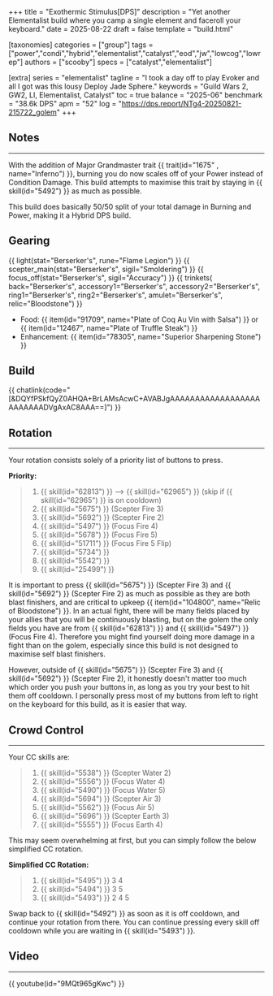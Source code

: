 +++
title = "Exothermic Stimulus[DPS]"
description = "Yet another Elementalist build where you camp a single element and faceroll your keyboard."
date = 2025-08-22
draft = false
template = "build.html"

[taxonomies]
categories = ["group"]
tags = ["power","condi","hybrid","elementalist","catalyst","eod","jw","lowcog","lowrep"]
authors = ["scooby"]
specs = ["catalyst","elementalist"]

[extra]
series = "elementalist"
tagline = "I took a day off to play Evoker and all I got was this lousy Deploy Jade Sphere."
keywords = "Guild Wars 2, GW2, LI, Elementalist, Catalyst"
toc = true
balance = "2025-06"
benchmark = "38.6k DPS"
apm = "52"
log = "https://dps.report/NTg4-20250821-215722_golem"
+++

## Notes

---

With the addition of Major Grandmaster trait {{ trait(id="1675" , name="Inferno") }}, burning you do now scales off of your Power instead of Condition Damage. This build attempts to maximise this trait by staying in {{ skill(id="5492") }} as much as possible.

This build does basically 50/50 split of your total damage in Burning and Power, making it a Hybrid DPS build.

## Gearing

{{ light(stat="Berserker's", rune="Flame Legion") }}
{{ scepter_main(stat="Berserker's", sigil="Smoldering") }}
{{ focus_off(stat="Berserker's", sigil="Accuracy") }}
{{ trinkets(
	back="Berserker's",
	accessory1="Berserker's",
	accessory2="Berserker's",
	ring1="Berserker's",
	ring2="Berserker's",
	amulet="Berserker's",
	relic="Bloodstone") }}

- Food: {{ item(id="91709", name="Plate of Coq Au Vin with Salsa") }} or {{ item(id="12467", name="Plate of Truffle Steak") }}
- Enhancement: {{ item(id="78305", name="Superior Sharpening Stone") }}

## Build

{{ chatlink(code="[&DQYfPSkfQyZ0AHQA+BrLAMsAcwC+AVABJgAAAAAAAAAAAAAAAAAAAAAAAAADVgAxAC8AAA==]") }}


## Rotation

---

Your rotation consists solely of a priority list of buttons to press.

**Priority:**
> 1. {{ skill(id="62813") }} --> {{ skill(id="62965") }} (skip if {{ skill(id="62965") }} is on cooldown)
> 1. {{ skill(id="5675") }} (Scepter Fire 3)
> 1. {{ skill(id="5692") }} (Scepter Fire 2)
> 1. {{ skill(id="5497") }} (Focus Fire 4)
> 1. {{ skill(id="5678") }} (Focus Fire 5)
> 1. {{ skill(id="51711") }} (Focus Fire 5 Flip)
> 1. {{ skill(id="5734") }}
> 1. {{ skill(id="5542") }}
> 1. {{ skill(id="25499") }} 

It is important to press {{ skill(id="5675") }} (Scepter Fire 3) and {{ skill(id="5692") }} (Scepter Fire 2) as much as possible as they are both blast finishers, and are critical to upkeep {{ item(id="104800", name="Relic of Bloodstone") }}. In an actual fight, there will be many fields placed by your allies that you will be continuously blasting, but on the golem the only fields you have are from {{ skill(id="62813") }} and {{ skill(id="5497") }} (Focus Fire 4). Therefore you might find yourself doing more damage in a fight than on the golem, especially since this build is not designed to maximise self blast finishers.

However, outside of {{ skill(id="5675") }} (Scepter Fire 3) and {{ skill(id="5692") }} (Scepter Fire 2), it honestly doesn't matter too much which order you push your buttons in, as long as you try your best to hit them off cooldown. I personally press most of my buttons from left to right on the keyboard for this build, as it is easier that way.

## Crowd Control

---

Your CC skills are:
> 1. {{ skill(id="5538") }} (Scepter Water 2)
> 2. {{ skill(id="5556") }} (Focus Water 4)
> 3. {{ skill(id="5490") }} (Focus Water 5)
> 4. {{ skill(id="5694") }} (Scepter Air 3)
> 5. {{ skill(id="5562") }} (Focus Air 5)
> 6. {{ skill(id="5696") }} (Scepter Earth 3)
> 7. {{ skill(id="5555") }} (Focus Earth 4)

This may seem overwhelming at first, but you can simply follow the below simplified CC rotation.

**Simplified CC Rotation:**
> 1. {{ skill(id="5495") }} 3 4
> 2. {{ skill(id="5494") }} 3 5
> 3. {{ skill(id="5493") }} 2 4 5

Swap back to {{ skill(id="5492") }} as soon as it is off cooldown, and continue your rotation from there. You can continue pressing every skill off cooldown while you are waiting in {{ skill(id="5493") }}.

## Video

---

{{ youtube(id="9MQt965gKwc") }}

